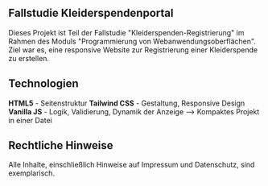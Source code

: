 ## Fallstudie Kleiderspendenportal
Dieses Projekt ist Teil der Fallstudie "Kleiderspenden-Registrierung" im Rahmen des Moduls "Programmierung von Webanwendungsoberflächen".
Ziel war es, eine responsive Website zur Registrierung einer Kleiderspende zu erstellen.

## Technologien
**HTML5** - Seitenstruktur
**Tailwind CSS** - Gestaltung, Responsive Design
**Vanilla JS** - Logik, Validierung, Dynamik der Anzeige
--> Kompaktes Projekt in einer Datei

## Rechtliche Hinweise
Alle Inhalte, einschließlich Hinweise auf Impressum und Datenschutz, sind exemplarisch. 
